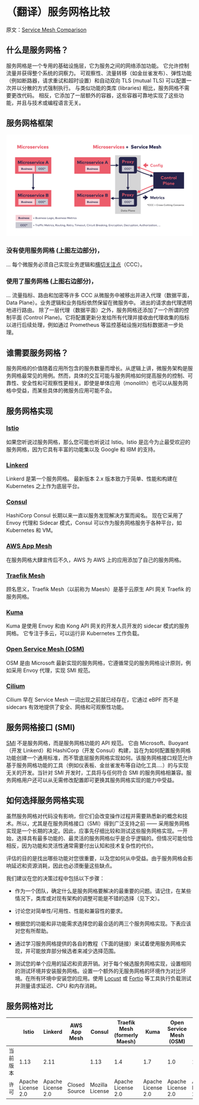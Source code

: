 # （翻译）服务网格比较

原文：[Service Mesh Comparison](https://servicemesh.es/)

## 什么是服务网格？

服务网格是一个专用的基础设施层，它为服务之间的网络添加功能。 它允许控制流量并获得整个系统的洞察力。 可观察性、流量转移（如金丝雀发布）、弹性功能（例如断路器，请求重试和超时设置）和自动双向 TLS (mutual TLS) 可以配置一次并以分散的方式强制执行。 与类似功能的类库 (libraries) 相比，服务网格不需要更改代码。 相反，它添加了一层额外的容器，这些容器可靠地实现了这些功能，并且与技术或编程语言无关。

## 服务网格框架

![](./img/service_mesh_architecture.png)

### 没有使用服务网格 (上图左边部分)，

... 每个微服务必须自己实现业务逻辑和[横切关注点](https://en.wikipedia.org/wiki/Cross-cutting_concern)（CCC）。

### 使用了服务网格 (上图右边部分)，

... 流量指标、路由和加密等许多 CCC 从微服务中被移出并进入代理（数据平面，Data Plane）。业务逻辑和业务指标依然保留在微服务中。 进出的请求由代理透明地进行路由。 除了一层代理（数据平面）之外，服务网格还添加了一个所谓的控制平面 (Control Plane)。它将配置更新分发给所有代理并接收由代理收集的指标以进行后续处理，例如通过 Prometheus 等监控基础设施对指标数据进一步处理。

## 谁需要服务网格？

服务网格的价值随着应用所包含的服务数量而增长。从逻辑上讲，微服务架构是服务网格最常见的用例。然而，具体的交互可能与服务网格如何提高服务的控制、可靠性、安全性和可观察性更相关。即使是单体应用（monolith）也可以从服务网格中受益，而某些具体的微服务应用可能不会。

## 服务网格实现

### [Istio](https://istio.io/)

如果您听说过服务网格，那么您可能也听说过 Istio。Istio 是迄今为止最受欢迎的服务网格，因为它具有丰富的功能集以及 Google 和 IBM 的支持。

### [Linkerd](https://linkerd.io/)

Linkerd 是第一个服务网格。 最新版本 2.x 版本致力于简单、性能和构建在 Kubernetes 之上作为底层平台。

### [Consul](https://www.consul.io/)

HashiCorp Consul 长期以来一直以服务发现解决方案而闻名。 现在它采用了 Envoy 代理和 Sidecar 模式，Consul 可以作为服务网格服务于各种平台，如 Kubernetes 和 VM。

### [AWS App Mesh](https://aws.amazon.com/app-mesh/)

在服务网格大肆宣传后不久，AWS 为 AWS 上的应用添加了自己的服务网格。

### [Traefik Mesh](https://traefik.io/traefik-mesh/)

顾名思义，Traefik Mesh（以前称为 Maesh）是基于云原生 API 网关 Traefik 的服务网格。

### [Kuma](https://kuma.io/)

Kuma 是使用 Envoy 和由 Kong API 网关的开发人员开发的 sidecar 模式的服务网格。 它专注于多云，可以运行非 Kubernetes 工作负载。

### [Open Service Mesh (OSM)](https://openservicemesh.io/)

OSM 是由 Microsoft 最新实现的服务网格，它遵循常见的服务网格设计原则，例如采用 Envoy 代理，实现 SMI 规范。

### [Cilium](https://cilium.io/)

Cilium 早在 Service Mesh 一词出现之前就已经存在，它通过 eBPF 而不是 sidecars 有效地提供了安全、网络和可观察性功能。

## 服务网格接口 (SMI)

[SMI](https://smi-spec.io/) 不是服务网格，而是服务网格功能的 API 规范。 它由 Microsoft、Buoyant（开发 Linkerd）和 HashiCorp（开发 Consul）构建，旨在为如何配置服务网格功能创建一个通用标准，而不管底层服务网格实现如何。该服务网格接口规范允许基于服务网格功能的工具（例如仪表板、金丝雀发布等自动化工具....）的与实现无关的开发。当针对 SMI 开发时，工具将与任何符合 SMI 的服务网格相兼容。服务网格用户还可以从无需修改配置即可更换其服务网格实现的能力中受益。

## 如何选择服务网格实现

虽然服务网格对代码没有影响，但它们会改变操作过程并需要熟悉新的概念和技术。所以，尤其是在服务网格接口（SMI）得到广泛支持之前 —— 采用服务网格实现是一个长期的决定。因此，应事先仔细比较和测试这些服务网格实现。一开始，选择具有最多功能的、最灵活的服务网格似乎是合乎逻辑的。但情况可能恰恰相反，因为功能和灵活性通常需要付出认知和技术复杂性的代价。

评估的目的是找出哪些功能对您很重要，以及您如何从中受益。由于服务网格会影响延迟和资源消耗，因此也必须衡量这些缺点。

我们建议在您的决策过程中包括以下步骤：

- 作为一个团队，确定什么是服务网格要解决的最重要的问题。请记住，在某些情况下，类库或对现有架构的调整可能是不错的选择（见下文）。

- 讨论您对简单性/可用性、性能和兼容性的要求。

- 根据您的功能和非功能需求选择您的最合适的两三个服务网格实现。下表应该对您有所帮助。

- 通过学习服务网格提供的各自的教程（下面的链接）来试着使用服务网格实现，并可能放弃部分候选者来减少选择范围。

- 测试您的单个应用的延迟和资源开销。对于每个候选服务网格实现，设置相同的测试环境并安装服务网格。设置一个额外的无服务网格的环境作为对比环境。在所有环境中安装您的应用。使用 [Locust](https://locust.io/) 或 [Fortio](https://fortio.org/) 等工具执行负载测试并测量请求延迟、CPU 和内存消耗。

## 服务网格对比

|   | Istio | Linkerd | AWS App Mesh | Consul | Traefik Mesh (formerly Maesh) | Kuma | Open Service Mesh (OSM) | Cilium |
|----|----|----|----|----|----|----|----|----|
| 当前版本 | 1.13 | 2.11 | | 1.13 | 1.4 | 1.7 | 1.0 | 1.12 |
| 许可 | Apache License 2.0 | Apache License 2.0 | Closed Source | Mozilla License | Apache License 2.0 | Apache License 2.0 | Apache License 2.0 | Apache License 2.0 |